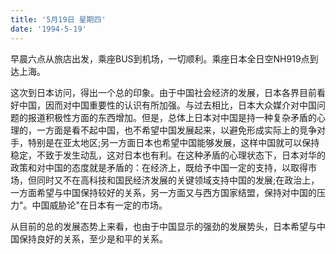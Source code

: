 ```yaml
---
title: '5月19日 星期四'
date: '1994-5-19'
---
```


早晨六点从旅店出发，乘座BUS到机场，一切顺利。乘座日本全日空NH919点到达上海。

这次到日本访问，得出一个总的印象。由于中国社会经济的发展，日本各界目前看好中国，因而对中国重要性的认识有所加强。与过去相比，日本大众媒介对中国问题的报道积极性方面的东西增加。但是，总体上日本对中国是持一种复杂矛盾的心理的，一方面是看不起中国，也不希望中国发展起来，以避免形成实际上的竞争对手，特别是在亚太地区;另一方面日本也希望中国能够发展，这样中国就可以保持稳定，不致于发生动乱，这对日本也有利。在这种矛盾的心理状态下，日本对华的政策和对中国的态度就是矛盾的：在经济上，既给予中国一定的支持，以取得市场，但同时又不在高科技和国民经济发展的关键领域支持中国的发展;在政治上，一方面希望与中国保持较好的关系，另一方面又与西方国家结盟，保持对中国的压力"。中国威胁论"在日本有一定的市场。

从目前的总的发展态势上来看，也由于中国显示的强劲的发展势头，日本希望与中国保持良好的关系，至少是和平的关系。

